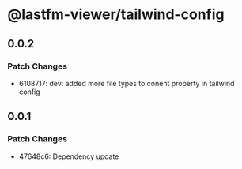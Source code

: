 # @lastfm-viewer/tailwind-config

## 0.0.2

### Patch Changes

-   6108717: dev: added more file types to conent property in tailwind config

## 0.0.1

### Patch Changes

-   47648c6: Dependency update

